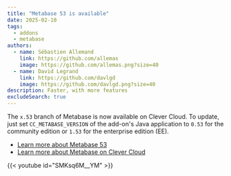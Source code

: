 ```yaml
---
title: "Metabase 53 is available"
date: 2025-02-10
tags:
  - addons
  - metabase
authors:
  - name: Sébastien Allemand
    link: https://github.com/allemas
    image: https://github.com/allemas.png?size=40
  - name: David Legrand
    link: https://github.com/davlgd
    image: https://github.com/davlgd.png?size=40
description: Faster, with more features
excludeSearch: true
---
```


The `x.53` branch of Metabase is now available on Clever Cloud. To update, just set `CC_METABASE_VERSION` of the add-on's Java application to `0.53` for the community edition or `1.53` for the enterprise edition (EE).

- [Learn more about Metabase 53](https://www.metabase.com/releases/metabase-53)
- [Learn more about Metabase on Clever Cloud](/developers/doc/addons/metabase/)

{{< youtube id="SMKsq6M__YM" >}}
